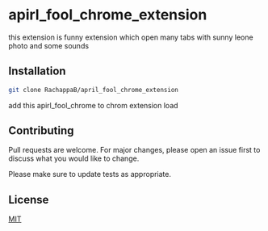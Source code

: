 # apirl_fool_chrome_extension

this extension is funny extension which open many tabs with sunny leone photo and some sounds 

## Installation


```bash
git clone RachappaB/april_fool_chrome_extension
```
add this apirl_fool_chrome to chrom extension load 




## Contributing

Pull requests are welcome. For major changes, please open an issue first
to discuss what you would like to change.

Please make sure to update tests as appropriate.

## License

[MIT](https://choosealicense.com/licenses/mit/)
